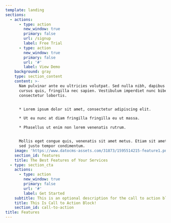 ```yaml
---
template: landing
sections:
  - actions:
      - type: action
        new_window: true
        primary: false
        url: /signup
        label: Free Trial
      - type: action
        new_window: true
        primary: false
        url: '#'
        label: View Demo
    background: gray
    type: section_content
    content: >-
      Nam pulvinar ante eu ultricies volutpat. Sed nulla nibh, dapibus sit amet
      cursus quis, fringilla nec sapien. Vestibulum imperdiet nunc bibendum
      consectetur lobortis.


      * Lorem ipsum dolor sit amet, consectetur adipiscing elit.

      * Ut eu nunc at diam fringilla fringilla eu ut massa.

      * Phasellus ut enim non lorem venenatis rutrum.


      Mollis eget congue quis, venenatis sit amet metus. Etiam sit amet tortor
      sed justo tempor condimentum.
    image: 'https://www.datocms-assets.com/31873/1595514215-feature1.png'
    section_id: features
    title: The Best Features of Your Services
  - type: section_cta
    actions:
      - type: action
        new_window: true
        primary: false
        url: '#'
        label: Get Started
    subtitle: This is an optional description for the call to action block.
    title: This Is Call to Action Block!
    section_id: call-to-action
title: Features
---
```

